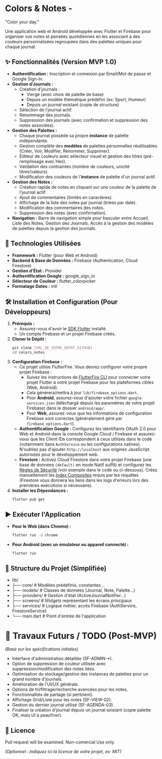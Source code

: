 # Colors & Notes -

"Color your day."

Une application web et Android développée avec Flutter et Firebase pour organiser vos notes et pensées quotidiennes en les associant à des couleurs personnalisées regroupées dans des palettes uniques pour chaque journal.



## ✨ Fonctionnalités (Version MVP 1.0)

* **Authentification :** Inscription et connexion par Email/Mot de passe et Google Sign-In.
* **Gestion d'Journals :**
    * Création d'journals :
        * Vierge (avec choix de palette de base)
        * Depuis un modèle thématique prédéfini (ex: Sport, Humeur)
        * Depuis un journal existant (copie de structure)
    * Sélection de l'journal actif.
    * Renommage des journals.
    * Suppression des journals (avec confirmation et suppression des notes associées).
* **Gestion des Palettes :**
    * Chaque journal possède sa propre **instance** de palette indépendante.
    * Gestion complète des **modèles** de palettes personnelles réutilisables (Créer, Voir, Modifier, Renommer, Supprimer).
    * Éditeur de couleurs avec sélecteur visuel et gestion des titres (pré-remplissage avec Hex).
    * Validation des contraintes (nombre de couleurs, unicité titres/valeurs).
    * Modification des couleurs de l'**instance** de palette d'un journal actif.
* **Gestion des Notes :**
    * Création rapide de notes en cliquant sur une couleur de la palette de l'journal actif.
    * Ajout de commentaires (limités en caractères).
    * Affichage de la liste des notes par journal (triées par date).
    * Modification des commentaires des notes.
    * Suppression des notes (avec confirmation).
* **Navigation :** Barre de navigation simple pour basculer entre Accueil, Liste des Notes, Gestion des Journals. Accès à la gestion des modèles de palettes depuis la gestion des journals.

## 🚀 Technologies Utilisées

* **Framework :** Flutter (pour Web et Android)
* **Backend & Base de Données :** Firebase (Authentication, Cloud Firestore)
* **Gestion d'État :** Provider
* **Authentification Google :** google_sign_in
* **Sélecteur de Couleur :** flutter_colorpicker
* **Formatage Dates :** intl

## 🛠️ Installation et Configuration (Pour Développeurs)

1.  **Prérequis :**
    * Assurez-vous d'avoir le [SDK Flutter](https://docs.flutter.dev/get-started/install) installé.
    * Un compte Firebase et un projet Firebase créés.
2.  **Cloner le Dépôt :**
    ```bash
    git clone [URL_DE_VOTRE_DEPOT_GITHUB]
    cd colors_notes
    ```
3.  **Configuration Firebase :**
    * Ce projet utilise FlutterFire. Vous devrez configurer votre propre projet Firebase :
        * Suivez les instructions de [FlutterFire CLI](https://firebase.google.com/docs/flutter/setup?platform=web) pour connecter votre projet Flutter à votre projet Firebase pour les plateformes cibles (Web, Android).
        * Cela générera/mettra à jour `lib/firebase_options.dart`.
        * Pour **Android**, assurez-vous d'ajouter votre fichier `google-services.json` (téléchargé depuis les paramètres de votre projet Firebase) dans le dossier `android/app/`.
        * Pour **Web**, assurez-vous que les informations de configuration Firebase sont correctes (généralement géré par `firebase_options.dart`).
    * **Authentification Google :** Configurez les identifiants OAuth 2.0 pour Web et Android dans la console Google Cloud / Firebase et assurez-vous que les Client IDs correspondent à ceux utilisés dans le code (notamment dans `AuthService` ou les configurations natives). N'oubliez pas d'ajouter `http://localhost` aux origines JavaScript autorisées pour le développement web.
    * **Firestore :** Activez Cloud Firestore dans votre projet Firebase (une base de données `(default)` en mode Natif suffit) et configurez les [Règles de Sécurité](https://firebase.google.com/docs/firestore/security/get-started) (voir exemple dans le code ou ci-dessous). Créez manuellement les [Index Composites](https://firebase.google.com/docs/firestore/query-data/indexing) requis par les requêtes (Firestore vous donnera les liens dans les logs d'erreurs lors des premières exécutions si nécessaire).
4.  **Installer les Dépendances :**
    ```bash
    flutter pub get
    ```

## ▶️ Exécuter l'Application

* **Pour le Web (dans Chrome) :**
    ```bash
    flutter run -d chrome
    ```
* **Pour Android (avec un émulateur ou appareil connecté) :**
    ```bash
    flutter run
    ```

## 📂 Structure du Projet (Simplifiée)
* lib/
* ├── core/                 # Modèles prédéfinis, constantes...
* ├── models/               # Classes de données (Journal, Note, Palette...)
* ├── providers/            # Gestion d'état (ActiveJournalNotifier...)
* ├── screens/              # Widgets représentant les écrans principaux
* ├── services/             # Logique métier, accès Firebase (AuthService, FirestoreService)
* └── main.dart             # Point d'entrée de l'application

# 🔮 Travaux Futurs / TODO (Post-MVP)

*(Basé sur les spécifications initiales)*

* Interface d'administration détaillée (SF-ADMIN-\*).
* Option de suppression de couleur utilisée avec suppression/modification des notes liées.
* Optimisation du stockage/gestion des instances de palettes pour un grand nombre d'journals.
* Amélioration de l'UI/UX générale.
* Options de tri/filtrage/recherche avancées pour les notes.
* Fonctionnalités de partage (si pertinent).
* Affichage Grid/Liste pour les notes (SF-VIEW-02).
* Gestion du dernier journal utilisé (SF-AGENDA-03).
* Finaliser la création d'journal depuis un journal existant (copie palette OK, mais UI à peaufiner).

## 📜 Licence
Pull request will be examined.
Non-comercial Use only.

*(Optionnel : Indiquez ici la licence de votre projet, ex: MIT)*

